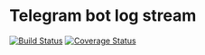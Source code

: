 Telegram bot log stream
=======================
[![Build Status](https://travis-ci.org/piranna/telegram-bot-log-stream.svg?branch=master)](https://travis-ci.org/piranna/telegram-bot-log-stream)
[![Coverage Status](https://coveralls.io/repos/github/piranna/telegram-bot-log-stream/badge.svg?branch=master)](https://coveralls.io/github/piranna/telegram-bot-log-stream?branch=master)
